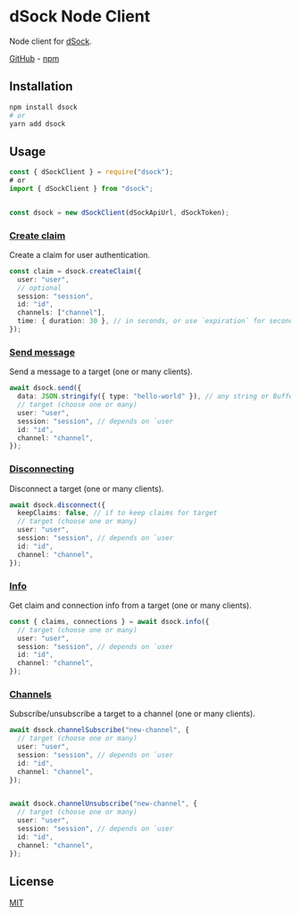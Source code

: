 # dSock Node Client

Node client for [dSock](https://github.com/Cretezy/dSock).

[GitHub](https://github.com/Cretezy/dSock-node) - [npm](https://www.npmjs.com/package/dsock)

## Installation

```bash
npm install dsock
# or
yarn add dsock
```

## Usage

```ts
const { dSockClient } = require("dsock");
# or
import { dSockClient } from "dsock";


const dsock = new dSockClient(dSockApiUrl, dSockToken);
```

### [Create claim](https://github.com/Cretezy/dSock#claims)

Create a claim for user authentication.

```ts
const claim = dsock.createClaim({
  user: "user",
  // optional
  session: "session",
  id: "id",
  channels: ["channel"],
  time: { duration: 30 }, // in seconds, or use `expiration` for seconds since epoch
});
```

### [Send message](https://github.com/Cretezy/dSock#sending-message)

Send a message to a target (one or many clients).

```ts
await dsock.send({
  data: JSON.stringify({ type: "hello-world" }), // any string or Buffer
  // target (choose one or many)
  user: "user",
  session: "session", // depends on `user
  id: "id",
  channel: "channel",
});
```

### [Disconnecting](https://github.com/Cretezy/dSock#disconnecting)

Disconnect a target (one or many clients).

```ts
await dsock.disconnect({
  keepClaims: false, // if to keep claims for target
  // target (choose one or many)
  user: "user",
  session: "session", // depends on `user
  id: "id",
  channel: "channel",
});
```

### [Info](https://github.com/Cretezy/dSock#info)

Get claim and connection info from a target (one or many clients).

```ts
const { claims, connections } = await dsock.info({
  // target (choose one or many)
  user: "user",
  session: "session", // depends on `user
  id: "id",
  channel: "channel",
});
```

### [Channels](https://github.com/Cretezy/dSock#channels)

Subscribe/unsubscribe a target to a channel (one or many clients).

```ts
await dsock.channelSubscribe("new-channel", {
  // target (choose one or many)
  user: "user",
  session: "session", // depends on `user
  id: "id",
  channel: "channel",
});


await dsock.channelUnsubscribe("new-channel", {
  // target (choose one or many)
  user: "user",
  session: "session", // depends on `user
  id: "id",
  channel: "channel",
});
```

## License

[MIT](./LICENSE)

